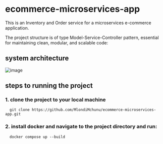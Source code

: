 # ecommerce-microservices-app
This is an Inventory and Order service for a microservices e-commerce application.

The project structure is of type Model-Service-Controller pattern, essential for maintaining clean, modular, and scalable code:

## system architecture

![image](https://github.com/user-attachments/assets/de15049a-e290-4afe-aab8-0309ad184ad8)


## steps to running the project
  ### 1. clone the project to your local machine
      git clone https://github.com/MlondiMchunu/ecommerce-microservices-app.git
  ### 2. install docker and navigate to the project directory and run: 
      docker compose up --build 

